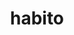 ---
title: habito
ch: [r]
meaning: to live, dwell, inhabit
pos: verb
inf: habitare
secondppstem: habit
infend: are
thirdpp: habitavi
fourthpp: habitatus
conjugation: first
---